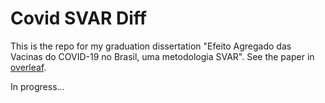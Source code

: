 # Covid SVAR Diff

This is the repo for my graduation dissertation "Efeito Agregado das Vacinas do COVID-19 no Brasil, uma metodologia SVAR". See the paper in [overleaf](https://www.overleaf.com/read/yhksvkzwfttg#a84b8d).

In progress...
